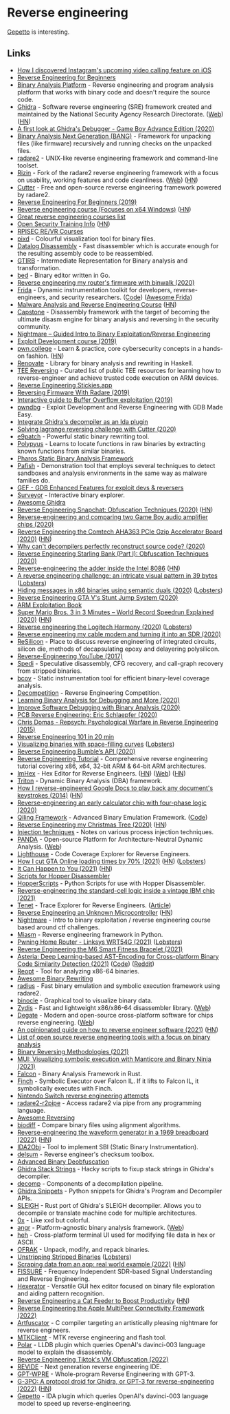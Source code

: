 # Reverse engineering

[Gepetto](https://github.com/JusticeRage/Gepetto) is interesting.

## Links

- [How I discovered Instagram's upcoming video calling feature on iOS](https://medium.com/@guilhermerambo/how-i-discovered-instagrams-upcoming-video-calling-feature-on-ios-934d7085da57)
- [Reverse Engineering for Beginners](https://beginners.re/)
- [Binary Analysis Platform](https://github.com/BinaryAnalysisPlatform/bap) - Reverse engineering and program analysis platform that works with binary code and doesn't require the source code.
- [Ghidra](https://github.com/NationalSecurityAgency/ghidra) - Software reverse engineering (SRE) framework created and maintained by the National Security Agency Research Directorate. ([Web](https://ghidra-sre.org/)) ([HN](https://news.ycombinator.com/item?id=27818492))
- [A first look at Ghidra's Debugger - Game Boy Advance Edition (2020)](https://wrongbaud.github.io/posts/ghidra-debugger/)
- [Binary Analysis Next Generation (BANG)](https://github.com/armijnhemel/binaryanalysis-ng) - Framework for unpacking files (like firmware) recursively and running checks on the unpacked files.
- [radare2](https://github.com/radareorg/radare2) - UNIX-like reverse engineering framework and command-line toolset.
- [Rizin](https://github.com/rizinorg/rizin) - Fork of the radare2 reverse engineering framework with a focus on usability, working features and code cleanliness. ([Web](https://rizin.re/)) ([HN](https://news.ycombinator.com/item?id=25402690))
- [Cutter](https://github.com/radareorg/cutter) - Free and open-source reverse engineering framework powered by radare2.
- [Reverse Engineering For Beginners (2019)](https://www.youtube.com/playlist?list=PLMB3ddm5Yvh3gf_iev78YP5EPzkA3nPdL)
- [Reverse engineering course (Focuses on x64 Windows)](https://github.com/0xZ0F/Z0FCourse_ReverseEngineering) ([HN](https://news.ycombinator.com/item?id=22061842))
- [Great reverse engineering courses list](https://news.ycombinator.com/item?id=22063610)
- [Open Security Training Info](http://opensecuritytraining.info/) ([HN](https://news.ycombinator.com/item?id=25369208))
- [RPISEC RE/VR Courses](https://github.com/JeremyBlackthorne/RPISEC-Courses)
- [pixd](https://github.com/FireyFly/pixd) - Colourful visualization tool for binary files.
- [Datalog Disassembly](https://github.com/GrammaTech/ddisasm) - Fast disassembler which is accurate enough for the resulting assembly code to be reassembled.
- [GTIRB](https://github.com/GrammaTech/gtirb) - Intermediate Representation for Binary analysis and transformation.
- [bed](https://github.com/itchyny/bed) - Binary editor written in Go.
- [Reverse engineering my router's firmware with binwalk (2020)](https://embeddedbits.org/reverse-engineering-router-firmware-with-binwalk/)
- [Frida](https://frida.re/) - Dynamic instrumentation toolkit for developers, reverse-engineers, and security researchers. ([Code](https://github.com/frida/frida)) ([Awesome Frida](https://github.com/dweinstein/awesome-frida))
- [Malware Analysis and Reverse Engineering Course](https://class.malware.re/) ([HN](https://news.ycombinator.com/item?id=22488510))
- [Capstone](https://github.com/aquynh/capstone) - Disassembly framework with the target of becoming the ultimate disasm engine for binary analysis and reversing in the security community.
- [Nightmare – Guided Intro to Binary Exploitation/Reverse Engineering](https://guyinatuxedo.github.io/)
- [Exploit Development course (2019)](https://samsclass.info/127/127_F19.shtml)
- [pwn.college](https://pwn.college/) - Learn & practice, core cybersecurity concepts in a hands-on fashion. ([HN](https://news.ycombinator.com/item?id=22401797))
- [Renovate](https://github.com/GaloisInc/renovate) - Library for binary analysis and rewriting in Haskell.
- [TEE Reversing](https://github.com/enovella/TEE-reversing) - Curated list of public TEE resources for learning how to reverse-engineer and achieve trusted code execution on ARM devices.
- [Reverse Engineering Stickies.app](https://lowlevelbits.org/reverse-engineering-stickies.app/)
- [Reversing Firmware With Radare (2019)](https://www.bored-nerds.com/reversing/radare/automotive/2019/07/07/reversing-firmware-with-radare.html)
- [Interactive guide to Buffer Overflow exploitation (2019)](https://nagarrosecurity.com/blog/interactive-buffer-overflow-exploitation)
- [pwndbg](https://github.com/pwndbg/pwndbg) - Exploit Development and Reverse Engineering with GDB Made Easy.
- [Integrate Ghidra's decompiler as an Ida plugin](https://github.com/cseagle/blc)
- [Solving lagrange reversing challenge with Cutter (2020)](https://arnaugamez.com/blog/2020/04/12/advent-solve-lagrange-cutter/)
- [e9patch](https://github.com/GJDuck/e9patch) - Powerful static binary rewriting tool.
- [Polypyus](https://github.com/seemoo-lab/polypyus) - Learns to locate functions in raw binaries by extracting known functions from similar binaries.
- [Pharos Static Binary Analysis Framework](https://github.com/cmu-sei/pharos)
- [Pafish](https://github.com/a0rtega/pafish) - Demonstration tool that employs several techniques to detect sandboxes and analysis environments in the same way as malware families do.
- [GEF - GDB Enhanced Features for exploit devs & reversers](https://github.com/hugsy/gef)
- [Surveyor](https://github.com/GaloisInc/surveyor) - Interactive binary explorer.
- [Awesome Ghidra](https://github.com/AllsafeCyberSecurity/awesome-ghidra)
- [Reverse Engineering Snapchat: Obfuscation Techniques (2020)](https://hot3eed.github.io/snap_part1_obfuscations.html) ([HN](https://news.ycombinator.com/item?id=23557998))
- [Reverse-engineering and comparing two Game Boy audio amplifier chips (2020)](http://www.righto.com/2020/06/reverse-engineering-and-comparing-two.html)
- [Reverse Engineering the Comtech AHA363 PCIe Gzip Accelerator Board (2020)](https://tomverbeure.github.io/2020/06/14/AHA363-Reverse-Engineering.html) ([HN](https://news.ycombinator.com/item?id=23596070))
- [Why can't decompilers perfectly reconstruct source code? (2020)](https://www.reddit.com/r/AskComputerScience/comments/hx8ecu/why_cant_decompilers_perfectly_reconstruct_source/)
- [Reverse Engineering Starling Bank (Part I): Obfuscation Techniques (2020)](https://hot3eed.github.io/2020/07/30/starling_p1_obfuscations.html)
- [Reverse-engineering the adder inside the Intel 8086](http://www.righto.com/2020/08/reverse-engineering-adder-inside-intel.html) ([HN](https://news.ycombinator.com/item?id=24021415))
- [A reverse engineering challenge: an intricate visual pattern in 39 bytes](https://yurichev.com/news/20200731_visual_RE_challenge/) ([Lobsters](https://lobste.rs/s/nisyhu/reverse_engineering_challenge))
- [Hiding messages in x86 binaries using semantic duals (2020)](https://blog.yossarian.net/2020/08/16/Hiding-messages-in-x86-binaries-using-semantic-duals) ([Lobsters](https://lobste.rs/s/pd6xcy/hiding_messages_x86_binaries_using))
- [Reverse Engineering GTA V's Stunt Jump System (2020)](https://hackery.site/writing/gta-v-stunt-jumps/)
- [ARM Exploitation Book](https://arm-exploitation.com/)
- [Super Mario Bros. 3 in 3 Minutes – World Record Speedrun Explained (2020)](https://www.youtube.com/watch?v=WWbZFj-cLvk) ([HN](https://news.ycombinator.com/item?id=24456247))
- [Reverse engineering the Logitech Harmony (2020)](https://twitter.com/foone/status/1251395931351609347) ([Lobsters](https://lobste.rs/s/5wwalu/reverse_engineering_logitech_harmony))
- [Reverse engineering my cable modem and turning it into an SDR (2020)](https://stdw.github.io/cm-sdr/)
- [ReSilicon](https://www.reddit.com/r/ReSilicon/) - Place to discuss reverse engineering of integrated circuits, silicon die, methods of decapsulating epoxy and delayering polysilicon.
- [Reverse-Engineering YouTube (2017)](https://tyrrrz.me/blog/reverse-engineering-youtube)
- [Spedi](https://github.com/abenkhadra/spedi) - Speculative disassembly, CFG recovery, and call-graph recovery from stripped binaries.
- [bcov](https://github.com/abenkhadra/bcov) - Static instrumentation tool for efficient binary-level coverage analysis.
- [Decompetition](https://decompetition.io/) - Reverse Engineering Competition.
- [Learning Binary Analysis for Debugging and More (2020)](https://h313.info/blog/cpp/security/binary-analysis/2020/11/06/learning-binary-analysis-for-debugging-and-more.html)
- [Improve Software Debugging with Binary Analysis (2020)](https://h313.info/blog/cpp/security/binary-analysis/2020/11/06/improve-software-debugging-with-binary-analysis.html)
- [PCB Reverse Engineering: Eric Schlaepfer (2020)](https://www.youtube.com/watch?v=BsftxTbs7MA)
- [Chris Domas - Repsych: Psychological Warfare in Reverse Engineering (2015)](https://www.youtube.com/watch?v=HlUe0TUHOIc)
- [Reverse Engineering 101 in 20 min](https://github.com/SynapticRewrite/RE101in20min)
- [Visualizing binaries with space-filling curves](https://corte.si/posts/visualisation/binvis/index.html) ([Lobsters](https://lobste.rs/s/tlzkk4/visualizing_binaries_with_space_filling))
- [Reverse Engineering Bumble’s API (2020)](https://blog.securityevaluators.com/reverse-engineering-bumbles-api-a2a0d39b3a87)
- [Reverse Engineering Tutorial](https://github.com/mytechnotalent/Reverse-Engineering-Tutorial) - Comprehensive reverse engineering tutorial covering x86, x64, 32-bit ARM & 64-bit ARM architectures.
- [ImHex](https://github.com/WerWolv/ImHex) - Hex Editor for Reverse Engineers. ([HN](https://news.ycombinator.com/item?id=25353965)) ([Web](https://imhex.werwolv.net/)) ([HN](https://news.ycombinator.com/item?id=32287902))
- [Triton](https://github.com/JonathanSalwan/Triton) - Dynamic Binary Analysis (DBA) framework.
- [How I reverse-engineered Google Docs to play back any document's keystrokes (2014)](http://features.jsomers.net/how-i-reverse-engineered-google-docs/) ([HN](https://news.ycombinator.com/item?id=8562483))
- [Reverse-engineering an early calculator chip with four-phase logic (2020)](http://www.righto.com/2020/12/reverse-engineering-early-calculator.html)
- [Qiling Framework](https://www.qiling.io/) - Advanced Binary Emulation Framework. ([Code](https://github.com/qilingframework/qiling))
- [Reverse Engineering my Christmas Tree (2020)](https://kc3nwj.com/christmas/) ([HN](https://news.ycombinator.com/item?id=25550017))
- [Injection techniques](https://github.com/theevilbit/injection) - Notes on various process injection techniques.
- [PANDA](https://github.com/panda-re/panda) - Open-source Platform for Architecture-Neutral Dynamic Analysis. ([Web](https://panda-re.mit.edu/))
- [Lighthouse](https://github.com/gaasedelen/lighthouse) - Code Coverage Explorer for Reverse Engineers.
- [How I cut GTA Online loading times by 70% (2021)](https://nee.lv/2021/02/28/How-I-cut-GTA-Online-loading-times-by-70/) ([HN](https://news.ycombinator.com/item?id=26296339)) ([Lobsters](https://lobste.rs/s/jzj4q9/how_i_cut_gta_online_loading_times_by_70))
- [It Can Happen to You (2021)](https://www.mattkeeter.com/blog/2021-03-01-happen/) ([HN](https://news.ycombinator.com/item?id=26337046))
- [Scripts for Hopper Disassembler](https://github.com/droe/hopper-scripts)
- [HopperScripts](https://github.com/phracker/HopperScripts) - Python Scripts for use with Hopper Disassembler.
- [Reverse-engineering the standard-cell logic inside a vintage IBM chip (2021)](http://www.righto.com/2021/03/reverse-engineering-standard-cell-logic.html)
- [Tenet](https://github.com/gaasedelen/tenet) - Trace Explorer for Reverse Engineers. ([Article](https://blog.ret2.io/2021/04/20/tenet-trace-explorer/))
- [Reverse Engineering an Unknown Microcontroller](https://dmitry.gr/?r=05.Projects&proj=30.%20Reverse%20Engineering%20an%20Unknown%20Microcontroller) ([HN](https://news.ycombinator.com/item?id=27128531))
- [Nightmare](https://github.com/guyinatuxedo/nightmare) - Intro to binary exploitation / reverse engineering course based around ctf challenges.
- [Miasm](https://github.com/cea-sec/miasm) - Reverse engineering framework in Python.
- [Pwning Home Router - Linksys WRT54G (2021)](https://elongl.github.io/exploitation/2021/05/30/pwning-home-router.html) ([Lobsters](https://lobste.rs/s/c9994a/pwning_home_router_linksys_wrt54g))
- [Reverse Engineering the M6 Smart Fitness Bracelet (2021)](https://rbaron.net/blog/2021/07/06/Reverse-engineering-the-M6-smart-fitness-band.html)
- [Asteria: Deep Learning-based AST-Encoding for Cross-platform Binary Code Similarity Detection (2021)](https://arxiv.org/abs/2108.06082) ([Code](https://github.com/Asteria-BCSD/Asteria)) ([Reddit](https://www.reddit.com/r/ReverseEngineering/comments/pf1bth/asteria_deep_learningbased_astencoding_for/))
- [Reopt](https://github.com/GaloisInc/reopt) - Tool for analyzing x86-64 binaries.
- [Awesome Binary Rewriting](https://github.com/SystemSecurityStorm/Awesome-Binary-Rewriting)
- [radius](https://github.com/aemmitt-ns/radius) - Fast binary emulation and symbolic execution framework using radare2.
- [binocle](https://github.com/sharkdp/binocle) - Graphical tool to visualize binary data.
- [Zydis](https://github.com/zyantific/zydis) - Fast and lightweight x86/x86-64 disassembler library. ([Web](https://zydis.re/))
- [Degate](https://github.com/DegateCommunity/Degate) - Modern and open-source cross-platform software for chips reverse engineering. ([Web](https://www.degate.org/))
- [An opinionated guide on how to reverse engineer software (2021)](https://margin.re/media/an-opinionated-guide-on-how-to-reverse-engineer-software-part-1.aspx) ([HN](https://news.ycombinator.com/item?id=29084716))
- [List of open source reverse engineering tools with a focus on binary analysis](https://github.com/extremecoders-re/re-list)
- [Binary Reversing Methodologies (2021)](https://justintaft.com/blog/2021/11/07/binary-reversing-methodologies)
- [MUI: Visualizing symbolic execution with Manticore and Binary Ninja (2021)](https://blog.trailofbits.com/2021/11/17/mui-visualizing-symbolic-execution-with-manticore-and-binary-ninja/)
- [Falcon](https://github.com/falconre/falcon) - Binary Analysis Framework in Rust.
- [Finch](https://github.com/falconre/finch) - Symbolic Executor over Falcon IL. If it lifts to Falcon IL, it symbolically executes with Finch.
- [Nintendo Switch reverse engineering attempts](https://github.com/dekuNukem/Nintendo_Switch_Reverse_Engineering)
- [radare2-r2pipe](https://github.com/radareorg/radare2-r2pipe) - Access radare2 via pipe from any programming language.
- [Awesome Reversing](https://github.com/tylerha97/awesome-reversing)
- [biodiff](https://github.com/8051Enthusiast/biodiff) - Compare binary files using alignment algorithms.
- [Reverse-engineering the waveform generator in a 1969 breadboard (2022)](https://www.righto.com/2022/03/reverse-engineering-waveform-generator.html) ([HN](https://news.ycombinator.com/item?id=30617896))
- [IDA2Obj](https://github.com/jhftss/IDA2Obj) - Tool to implement SBI (Static Binary Instrumentation).
- [delsum](https://github.com/8051Enthusiast/delsum) - Reverse engineer's checksum toolbox.
- [Advanced Binary Deobfuscation](https://github.com/malrev/ABD)
- [Ghidra Stack Strings](https://github.com/SamL98/GhidraStackStrings) - Hacky scripts to fixup stack strings in Ghidra's decompiler.
- [decomp](https://github.com/decomp/decomp) - Components of a decompilation pipeline.
- [Ghidra Snippets](https://github.com/HackOvert/GhidraSnippets) - Python snippets for Ghidra's Program and Decompiler APIs.
- [SLEIGH](https://github.com/black-binary/sleigh) - Rust port of Ghidra's SLEIGH decompiler. Allows you to decompile or translate machine code for multiple architectures.
- [0x](https://github.com/mcy/0x) - Like xxd but colorful.
- [angr](https://github.com/angr/angr) - Platform-agnostic binary analysis framework. ([Web](https://angr.io/))
- [heh](https://github.com/ndd7xv/heh) - Cross-platform terminal UI used for modifying file data in hex or ASCII.
- [OFRAK](https://github.com/redballoonsecurity/ofrak) - Unpack, modify, and repack binaries.
- [Unstripping Stripped Binaries](https://lock.cmpxchg8b.com/symbols.html) ([Lobsters](https://lobste.rs/s/yvjgof/unstripping_stripped_binaries))
- [Scraping data from an app: real world example (2022)](https://substack.thewebscraping.club/p/the-lab-1-scraping-data-from-an-app) ([HN](https://news.ycombinator.com/item?id=32717292))
- [FISSURE](https://github.com/ainfosec/FISSURE) - Frequency Independent SDR-based Signal Understanding and Reverse Engineering.
- [Hexerator](https://github.com/crumblingstatue/hexerator) - Versatile GUI hex editor focused on binary file exploration and aiding pattern recognition.
- [Reverse Engineering a Cat Feeder to Boost Productivity](https://www.sensibledefaults.io/blog/reverse-engineering-cat-feeder/index) ([HN](https://news.ycombinator.com/item?id=33139062))
- [Reverse Engineering the Apple MultiPeer Connectivity Framework (2022)](https://www.evilsocket.net/2022/10/20/Reverse-Engineering-the-Apple-MultiPeer-Connectivity-Framework/)
- [Artfuscator](https://github.com/JuliaPoo/Artfuscator) - C compiler targeting an artistically pleasing nightmare for reverse engineers.
- [MTKClient](https://github.com/bkerler/mtkclient) - MTK reverse engineering and flash tool.
- [Polar](https://github.com/ant4g0nist/polar) - LLDB plugin which queries OpenAI's davinci-003 language model to explain the disassembly.
- [Reverse Engineering Tiktok's VM Obfuscation (2022)](https://nullpt.rs/reverse-engineering-tiktok-vm-1)
- [REVIDE](https://github.com/LLVMParty/REVIDE) - Next generation reverse engineering IDE.
- [GPT-WPRE](https://github.com/moyix/gpt-wpre) - Whole-program Reverse Engineering with GPT-3.
- [G-3PO: A protocol droid for Ghidra, or GPT-3 for reverse-engineering (2022)](https://medium.com/tenable-techblog/g-3po-a-protocol-droid-for-ghidra-4b46fa72f1ff) ([HN](https://news.ycombinator.com/item?id=34250872))
- [Gepetto](https://github.com/JusticeRage/Gepetto) - IDA plugin which queries OpenAI's davinci-003 language model to speed up reverse-engineering.
